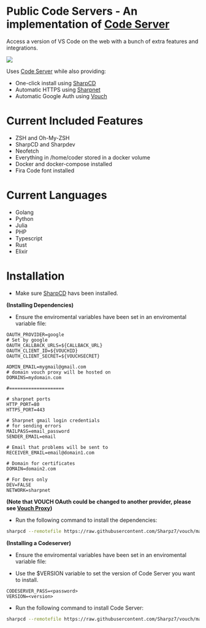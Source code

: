 Public Code Servers - An implementation of [Code Server](https://github.com/coder/code-server)
=================

Access a version of VS Code on the web with a bunch of extra features and integrations.

![](https://files.mcaq.me/5052j.png)

Uses [Code Server](https://github.com/coder/code-server) while also providing:

- One-click install using [SharpCD](https://github.com/Sharpz7/sharpcd)
- Automatic HTTPS using [Sharpnet](https://github.com/Sharpz7/sharpnet)
- Automatic Google Auth using [Vouch](https://github.com/vouch/vouch-proxy)


Current Included Features
=================
- ZSH and Oh-My-ZSH
- SharpCD and Sharpdev
- Neofetch
- Everything in /home/coder stored in a docker volume
- Docker and docker-compose installed
- Fira Code font installed

Current Languages
=================
- Golang
- Python
- Julia
- PHP
- Typescript
- Rust
- Elixir


Installation
=================

- Make sure [SharpCD](https://github.com/Sharpz7/sharpcd) havs been installed.


**(Installing Dependencies)**

- Ensure the enviromental variables have been set in an enviromental variable file:

```env
OAUTH_PROVIDER=google
# Set by google
OAUTH_CALLBACK_URLS=${CALLBACK_URL}
OAUTH_CLIENT_ID=${VOUCHID}
OAUTH_CLIENT_SECRET=${VOUCHSECRET}

ADMIN_EMAIL=mygmail@gmail.com
# domain vouch proxy will be hosted on
DOMAINS=mydomain.com

#====================

# sharpnet ports
HTTP_PORT=80
HTTPS_PORT=443

# Sharpnet gmail login credentials
# for sending errors
MAILPASS=email_password
SENDER_EMAIL=email

# Email that problems will be sent to
RECEIVER_EMAIL=email@domain1.com

# Domain for certificates
DOMAIN=domain2.com

# For Devs only
DEV=FALSE
NETWORK=sharpnet
```

**(Note that VOUCH OAuth could be changed to another provider, please see [Vouch Proxy](https://github.com/vouch/vouch-proxy))**

- Run the following command to install the dependencies:

```bash
sharpcd --remotefile https://raw.githubusercontent.com/Sharpz7/vouch/main/.sharpcd/dependencies.sharpcd.yml
```

**(Installing a Codeserver)**

- Ensure the enviromental variables have been set in an enviromental variable file:

- Use the $VERSION variable to set the version of Code Server you want to install.

```env
CODESERVER_PASS=<password>
VERSION=<version>
```

- Run the following command to install Code Server:

```bash
sharpcd --remotefile https://raw.githubusercontent.com/Sharpz7/vouch/main/.sharpcd/sharpcd.yml
```